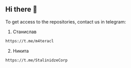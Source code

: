 ## Hi there 👋

To get access to the repositories, contact us in telegram:

1. Станислав
```bash
https://t.me/m4teracl
```
2. Никита
```bash
https://t.me/StalinidzeCorp
```
